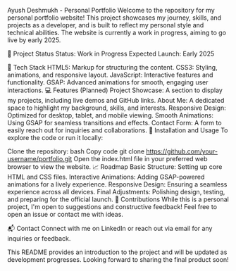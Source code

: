 Ayush Deshmukh - Personal Portfolio
Welcome to the repository for my personal portfolio website! This project showcases my journey, skills, and projects as a developer, and is built to reflect my personal style and technical abilities. The website is currently a work in progress, aiming to go live by early 2025.

🚧 Project Status
Status: Work in Progress
Expected Launch: Early 2025

🌟 Tech Stack
HTML5: Markup for structuring the content.
CSS3: Styling, animations, and responsive layout.
JavaScript: Interactive features and functionality.
GSAP: Advanced animations for smooth, engaging user interactions.
💻 Features (Planned)
Project Showcase: A section to display my projects, including live demos and GitHub links.
About Me: A dedicated space to highlight my background, skills, and interests.
Responsive Design: Optimized for desktop, tablet, and mobile viewing.
Smooth Animations: Using GSAP for seamless transitions and effects.
Contact Form: A form to easily reach out for inquiries and collaborations.
🚀 Installation and Usage
To explore the code or run it locally:

Clone the repository:
bash
Copy code
git clone https://github.com/your-username/portfolio.git
Open the index.html file in your preferred web browser to view the website.
📈 Roadmap
Basic Structure: Setting up core HTML and CSS files.
Interactive Animations: Adding GSAP-powered animations for a lively experience.
Responsive Design: Ensuring a seamless experience across all devices.
Final Adjustments: Polishing design, testing, and preparing for the official launch.
🤝 Contributions
While this is a personal project, I'm open to suggestions and constructive feedback! Feel free to open an issue or contact me with ideas.

📬 Contact
Connect with me on LinkedIn or reach out via email for any inquiries or feedback.

This README provides an introduction to the project and will be updated as development progresses. Looking forward to sharing the final product soon!